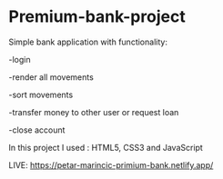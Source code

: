 # Premium-bank-project

Simple bank application with functionality:

-login

-render all movements

-sort movements

-transfer money to other user or request loan

-close account


In this project I used : HTML5, CSS3 and JavaScript


LIVE:
https://petar-marincic-primium-bank.netlify.app/
